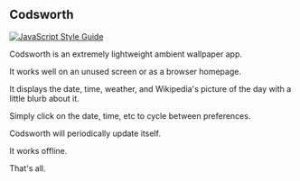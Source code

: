 ## Codsworth

[![JavaScript Style Guide](https://img.shields.io/badge/code%20style-standard-brightgreen.svg)](http://standardjs.com/)

Codsworth is an extremely lightweight ambient wallpaper app.

It works well on an unused screen or as a browser homepage. 

It displays the date, time, weather, and Wikipedia's picture of the day with a little blurb about it.

Simply click on the date, time, etc to cycle between preferences.

Codsworth will periodically update itself.

It works offline.

That's all.
